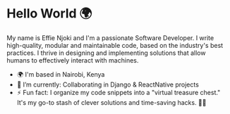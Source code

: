# Hello World 🌍

My name is Effie Njoki and I'm a passionate Software Developer. I write high-quality, modular and maintainable code, based on the industry's best practices. I thrive in designing and implementing solutions that allow humans to effectively interact with machines.

- 🌍 I'm based in Nairobi, Kenya
- 🌱 I’m currently: Collaborating in Django & ReactNative projects
- ⚡ Fun fact: I organize my code snippets into a "virtual treasure chest." It's my go-to stash of clever solutions and time-saving hacks. 💎🧰



